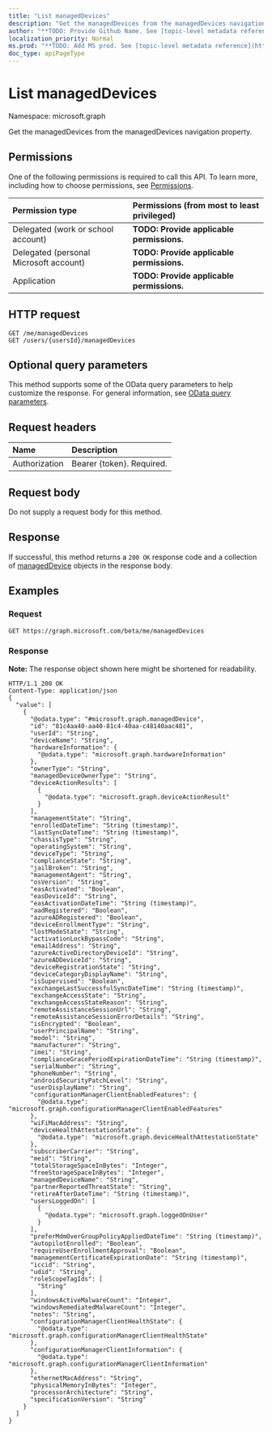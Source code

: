 ```yaml
---
title: "List managedDevices"
description: "Get the managedDevices from the managedDevices navigation property."
author: "**TODO: Provide Github Name. See [topic-level metadata reference](https://msgo.azurewebsites.net/add/document/guidelines/metadata.html#topic-level-metadata)**"
localization_priority: Normal
ms.prod: "**TODO: Add MS prod. See [topic-level metadata reference](https://msgo.azurewebsites.net/add/document/guidelines/metadata.html#topic-level-metadata)**"
doc_type: apiPageType
---
```


# List managedDevices

Namespace: microsoft.graph

Get the managedDevices from the managedDevices navigation property.

## Permissions
One of the following permissions is required to call this API. To learn more, including how to choose permissions, see [Permissions](/concepts/permissions-reference.md).

|Permission type|Permissions (from most to least privileged)|
|:---|:---|
|Delegated (work or school account)|**TODO: Provide applicable permissions.**|
|Delegated (personal Microsoft account)|**TODO: Provide applicable permissions.**|
|Application|**TODO: Provide applicable permissions.**|

## HTTP request
<!-- {
  "blockType": "ignored"
}
-->
``` http
GET /me/managedDevices
GET /users/{usersId}/managedDevices
```

## Optional query parameters
This method supports some of the OData query parameters to help customize the response. For general information, see [OData query parameters](/graph/query-parameters).

## Request headers
|Name|Description|
|:---|:---|
|Authorization|Bearer {token}. Required.|

## Request body
Do not supply a request body for this method.

## Response
If successful, this method returns a `200 OK` response code and a collection of [managedDevice](../resources/manageddevice.md) objects in the response body.

## Examples

### Request
<!-- {
  "blockType": "request",
  "name": "get_manageddevice"
}
-->
``` http
GET https://graph.microsoft.com/beta/me/managedDevices
```

### Response
**Note:** The response object shown here might be shortened for readability.
<!-- {
  "blockType": "response",
  "truncated": true,
  "@odata.type": "collection(microsoft.graph.manageddevice)"
}
-->
``` http
HTTP/1.1 200 OK
Content-Type: application/json
{
  "value": [
    {
      "@odata.type": "#microsoft.graph.managedDevice",
      "id": "81c4aa40-aa40-81c4-40aa-c48140aac481",
      "userId": "String",
      "deviceName": "String",
      "hardwareInformation": {
        "@odata.type": "microsoft.graph.hardwareInformation"
      },
      "ownerType": "String",
      "managedDeviceOwnerType": "String",
      "deviceActionResults": [
        {
          "@odata.type": "microsoft.graph.deviceActionResult"
        }
      ],
      "managementState": "String",
      "enrolledDateTime": "String (timestamp)",
      "lastSyncDateTime": "String (timestamp)",
      "chassisType": "String",
      "operatingSystem": "String",
      "deviceType": "String",
      "complianceState": "String",
      "jailBroken": "String",
      "managementAgent": "String",
      "osVersion": "String",
      "easActivated": "Boolean",
      "easDeviceId": "String",
      "easActivationDateTime": "String (timestamp)",
      "aadRegistered": "Boolean",
      "azureADRegistered": "Boolean",
      "deviceEnrollmentType": "String",
      "lostModeState": "String",
      "activationLockBypassCode": "String",
      "emailAddress": "String",
      "azureActiveDirectoryDeviceId": "String",
      "azureADDeviceId": "String",
      "deviceRegistrationState": "String",
      "deviceCategoryDisplayName": "String",
      "isSupervised": "Boolean",
      "exchangeLastSuccessfulSyncDateTime": "String (timestamp)",
      "exchangeAccessState": "String",
      "exchangeAccessStateReason": "String",
      "remoteAssistanceSessionUrl": "String",
      "remoteAssistanceSessionErrorDetails": "String",
      "isEncrypted": "Boolean",
      "userPrincipalName": "String",
      "model": "String",
      "manufacturer": "String",
      "imei": "String",
      "complianceGracePeriodExpirationDateTime": "String (timestamp)",
      "serialNumber": "String",
      "phoneNumber": "String",
      "androidSecurityPatchLevel": "String",
      "userDisplayName": "String",
      "configurationManagerClientEnabledFeatures": {
        "@odata.type": "microsoft.graph.configurationManagerClientEnabledFeatures"
      },
      "wiFiMacAddress": "String",
      "deviceHealthAttestationState": {
        "@odata.type": "microsoft.graph.deviceHealthAttestationState"
      },
      "subscriberCarrier": "String",
      "meid": "String",
      "totalStorageSpaceInBytes": "Integer",
      "freeStorageSpaceInBytes": "Integer",
      "managedDeviceName": "String",
      "partnerReportedThreatState": "String",
      "retireAfterDateTime": "String (timestamp)",
      "usersLoggedOn": [
        {
          "@odata.type": "microsoft.graph.loggedOnUser"
        }
      ],
      "preferMdmOverGroupPolicyAppliedDateTime": "String (timestamp)",
      "autopilotEnrolled": "Boolean",
      "requireUserEnrollmentApproval": "Boolean",
      "managementCertificateExpirationDate": "String (timestamp)",
      "iccid": "String",
      "udid": "String",
      "roleScopeTagIds": [
        "String"
      ],
      "windowsActiveMalwareCount": "Integer",
      "windowsRemediatedMalwareCount": "Integer",
      "notes": "String",
      "configurationManagerClientHealthState": {
        "@odata.type": "microsoft.graph.configurationManagerClientHealthState"
      },
      "configurationManagerClientInformation": {
        "@odata.type": "microsoft.graph.configurationManagerClientInformation"
      },
      "ethernetMacAddress": "String",
      "physicalMemoryInBytes": "Integer",
      "processorArchitecture": "String",
      "specificationVersion": "String"
    }
  ]
}
```

